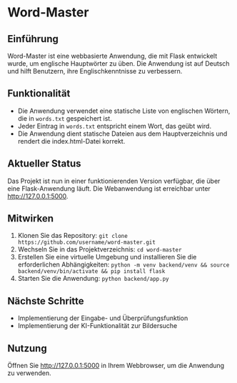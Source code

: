 # Word-Master

## Einführung
Word-Master ist eine webbasierte Anwendung, die mit Flask entwickelt wurde, um englische Hauptwörter zu üben. Die Anwendung ist auf Deutsch und hilft Benutzern, ihre Englischkenntnisse zu verbessern.

## Funktionalität
- Die Anwendung verwendet eine statische Liste von englischen Wörtern, die in `words.txt` gespeichert ist.
- Jeder Eintrag in `words.txt` entspricht einem Wort, das geübt wird.
- Die Anwendung dient statische Dateien aus dem Hauptverzeichnis und rendert die index.html-Datei korrekt.

## Aktueller Status
Das Projekt ist nun in einer funktionierenden Version verfügbar, die über eine Flask-Anwendung läuft. Die Webanwendung ist erreichbar unter http://127.0.0.1:5000.

## Mitwirken
1. Klonen Sie das Repository: `git clone https://github.com/username/word-master.git`
2. Wechseln Sie in das Projektverzeichnis: `cd word-master`
3. Erstellen Sie eine virtuelle Umgebung und installieren Sie die erforderlichen Abhängigkeiten: `python -m venv backend/venv && source backend/venv/bin/activate && pip install flask`
4. Starten Sie die Anwendung: `python backend/app.py`

## Nächste Schritte
- Implementierung der Eingabe- und Überprüfungsfunktion
- Implementierung der KI-Funktionalität zur Bildersuche

## Nutzung
Öffnen Sie http://127.0.0.1:5000 in Ihrem Webbrowser, um die Anwendung zu verwenden.
